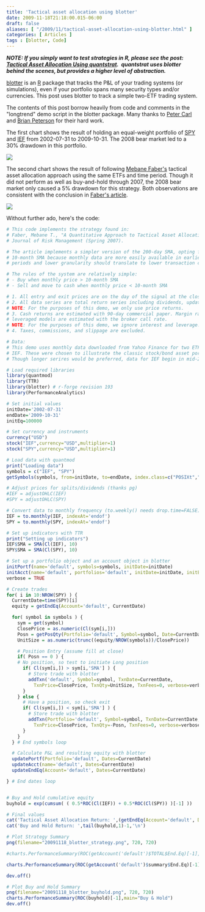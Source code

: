 ```yaml
---
title: 'Tactical asset allocation using blotter'
date: 2009-11-18T21:18:00.015-06:00
draft: false
aliases: [ "/2009/11/tactical-asset-allocation-using-blotter.html" ]
categories: [ Articles ]
tags : [blotter, Code]
---
```


**_NOTE: If you simply want to test strategies in R, please see the post: [Tactical Asset Allocation Using quantstrat](http://blog.fosstrading.com/2011/08/tactical-asset-allocation-using.html).  quantstrat uses blotter behind the scenes, but provides a higher level of abstraction._**  
  
[blotter](https://r-forge.r-project.org/projects/blotter) is an [R](http://www.r-project.org/) package that tracks the P&L of your trading systems (or simulations), even if your portfolio spans many security types and/or currencies. This post uses blotter to track a simple two-ETF trading system.  
  
The contents of this post borrow heavily from code and comments in the "longtrend" demo script in the blotter package. Many thanks to [Peter Carl](http://www.braverock.com/%7Epeter/) and [Brian Peterson](http://www.braverock.com/%7Ebrian/) for their hard work.  
  
The first chart shows the result of holding an equal-weight portfolio of [SPY](http://finance.yahoo.com/q?s=SPY) and [IEF](http://finance.yahoo.com/q?s=IEF) from 2002-07-31 to 2009-10-31. The 2008 bear market led to a 30% drawdown in this portfolio.  
  

[![](/post/images/20091118_blotter_buyhold.png)](/post/images/20091118_blotter_buyhold.png)

  
The second chart shows the result of following [Mebane Faber's](http://www.mebanefaber.com/) tactical asset allocation approach using the same ETFs and time period. Though it did not perform as well as buy-and-hold through 2007, the 2008 bear market only caused a 5% drawdown for this strategy. Both observations are consistent with the conclusion in [Faber's article](http://ssrn.com/abstract=962461).  
  

[![](/post/images/20091118_blotter_strategy.png)](/post/images/20091118_blotter_strategy.png)

  
Without further ado, here's the code:  
  
```r
# This code implements the strategy found in:
# Faber, Mebane T., "A Quantitative Approach to Tactical Asset Allocation."
# Journal of Risk Management (Spring 2007).

# The article implements a simpler version of the 200-day SMA, opting for a
# 10-month SMA because monthly data are more easily available in earlier
# periods and lower granularity should translate to lower transaction costs.

# The rules of the system are relatively simple:
# - Buy when monthly price > 10-month SMA
# - Sell and move to cash when monthly price < 10-month SMA

# 1. All entry and exit prices are on the day of the signal at the close.
# 2. All data series are total return series including dividends, updated monthly.
# NOTE: For the purposes of this demo, we only use price returns.
# 3. Cash returns are estimated with 90-day commercial paper. Margin rates for
# leveraged models are estimated with the broker call rate.
# NOTE: For the purposes of this demo, we ignore interest and leverage.
# 4. Taxes, commissions, and slippage are excluded.

# Data:
# This demo uses monthly data downloaded from Yahoo Finance for two ETFs: SPY and
# IEF. These were chosen to illustrate the classic stock/bond asset portfolio.
# Though longer serires would be preferred, data for IEF begin in mid-2002.

# Load required libraries
library(quantmod)
library(TTR)
library(blotter) # r-forge revision 193
library(PerformanceAnalytics)

# Set initial values
initDate='2002-07-31'
endDate='2009-10-31'
initEq=100000

# Set currency and instruments
currency("USD")
stock("IEF",currency="USD",multiplier=1)
stock("SPY",currency="USD",multiplier=1)

# Load data with quantmod
print("Loading data")
symbols = c("IEF", "SPY")
getSymbols(symbols, from=initDate, to=endDate, index.class=c("POSIXt","POSIXct"))

# Adjust prices for splits/dividends (thanks pg)
#IEF = adjustOHLC(IEF)
#SPY = adjustOHLC(SPY)

# Convert data to monthly frequency (to.weekly() needs drop.time=FALSE)
IEF = to.monthly(IEF, indexAt='endof')
SPY = to.monthly(SPY, indexAt='endof')

# Set up indicators with TTR
print("Setting up indicators")
IEF$SMA = SMA(Cl(IEF), 10)
SPY$SMA = SMA(Cl(SPY), 10)

# Set up a portfolio object and an account object in blotter
initPortf(name='default', symbols=symbols, initDate=initDate)
initAcct(name='default', portfolios='default', initDate=initDate, initEq=initEq)
verbose = TRUE

# Create trades
for( i in 10:NROW(SPY) ) {
  CurrentDate=time(SPY)[i]
  equity = getEndEq(Account='default', CurrentDate)

  for( symbol in symbols ) {
    sym = get(symbol)
    ClosePrice = as.numeric(Cl(sym[i,]))
    Posn = getPosQty(Portfolio='default', Symbol=symbol, Date=CurrentDate)
    UnitSize = as.numeric(trunc((equity/NROW(symbols))/ClosePrice))

    # Position Entry (assume fill at close)
    if( Posn == 0 ) {
    # No position, so test to initiate Long position
      if( Cl(sym[i,]) > sym[i,'SMA'] ) {
        # Store trade with blotter
        addTxn('default', Symbol=symbol, TxnDate=CurrentDate,
          TxnPrice=ClosePrice, TxnQty=UnitSize, TxnFees=0, verbose=verbose)
      }
    } else {
      # Have a position, so check exit
      if( Cl(sym[i,]) < sym[i,'SMA'] ) {
        # Store trade with blotter
        addTxn(Portfolio='default', Symbol=symbol, TxnDate=CurrentDate,
          TxnPrice=ClosePrice, TxnQty=-Posn, TxnFees=0, verbose=verbose)
      }
    }
  } # End symbols loop

  # Calculate P&L and resulting equity with blotter
  updatePortf(Portfolio='default', Dates=CurrentDate)
  updateAcct(name='default', Dates=CurrentDate)
  updateEndEq(Account='default', Dates=CurrentDate)

} # End dates loop


# Buy and Hold cumulative equity
buyhold = exp(cumsum( ( 0.5*ROC(Cl(IEF)) + 0.5*ROC(Cl(SPY)) )[-1] ))

# Final values
cat('Tactical Asset Allocation Return: ',(getEndEq(Account='default', Date=CurrentDate)-initEq)/initEq,'\n')
cat('Buy and Hold Return: ',tail(buyhold,1)-1,'\n')

# Plot Strategy Summary
png(filename="20091118_blotter_strategy.png", 720, 720)

#charts.PerformanceSummary(ROC(getAccount('default')$TOTAL$End.Eq)[-1],main="Tactical Asset Allocation")

charts.PerformanceSummary(ROC(getAccount('default')$summary$End.Eq)[-1],main="Tactical Asset Allocation")

dev.off()

# Plot Buy and Hold Summary
png(filename="20091118_blotter_buyhold.png", 720, 720)
charts.PerformanceSummary(ROC(buyhold)[-1],main="Buy & Hold")
dev.off()
```
